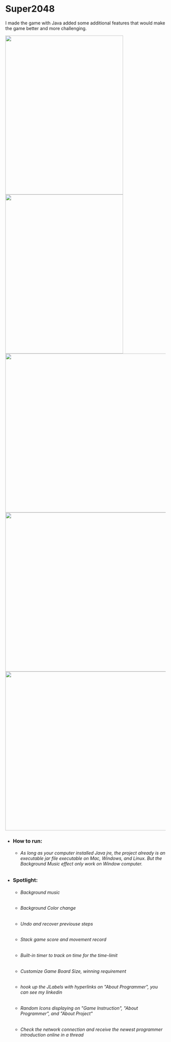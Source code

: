 # Super2048
I made the game with Java added some additional features that would make the game better and more challenging.

<img align="center" width="370" height="500" src="https://github.com/RunquanYe/DemoProjects/blob/main/Java/img/1%20(1).PNG"/>
<img align="center" width="370" height="500" src="https://github.com/RunquanYe/DemoProjects/blob/main/Java/img/1%20(2).PNG"/>
<img align="center" width="700" height="500" src="https://github.com/RunquanYe/DemoProjects/blob/main/Java/img/1%20(3).PNG"/>
<img align="center" width="700" height="500" src="https://github.com/RunquanYe/DemoProjects/blob/main/Java/img/1%20(4).PNG"/>
<img align="center" width="700" height="500" src="https://github.com/RunquanYe/DemoProjects/blob/main/Java/img/1%20(5).PNG"/>

+ ### How to run:
    - ###### As long as your computer installed Java jre, the project already is an executable jar file executable on Mac, Windows, and Linux. But the Background Music effect only work on Window computer.

+ ### Spotlight:
    - ###### Background music
    - ###### Background Color change
    - ###### Undo and recover previouse steps
    - ###### Stack game score and movement record
    - ###### Built-in timer to track on time for the time-limit
    - ###### Customize Game Board Size, winning requirement
    - ###### hook up the JLabels with hyperlinks on "About Programmer", you can see my linkedin
    - ###### Random Icons displaying on "Game Instruction", "About Programmer", and "About Project" 
    - ###### Check the network connection and receive the newest programmer introduction online in a thread